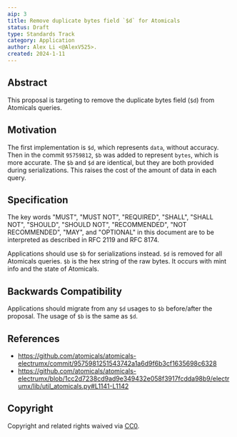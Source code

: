 ```yaml
---
aip: 3
title: Remove duplicate bytes field `$d` for Atomicals
status: Draft
type: Standards Track
category: Application
author: Alex Li <@AlexV525>.
created: 2024-1-11
---
```


## Abstract

This proposal is targeting to remove the duplicate bytes field (`$d`) from Atomicals queries.

## Motivation

The first implementation is `$d`, which represents `data`, without accuracy.
Then in the commit `95759812`, `$b` was added to represent `bytes`, which is more accurate.
The `$b` and `$d` are identical, but they are both provided during serializations.
This raises the cost of the amount of data in each query.

## Specification

The key words "MUST", "MUST NOT", "REQUIRED", "SHALL", "SHALL NOT", "SHOULD", "SHOULD NOT", "RECOMMENDED", "NOT RECOMMENDED", "MAY", and "OPTIONAL"
in this document are to be interpreted as described in RFC 2119 and RFC 8174.

Applications should use `$b` for serializations instead. `$d` is removed for all Atomicals queries.
`$b` is the hex string of the raw bytes. It occurs with mint info and the state of Atomicals.

## Backwards Compatibility

Applications should migrate from any `$d` usages to `$b` before/after the proposal.
The usage of `$b` is the same as `$d`.

## References

- https://github.com/atomicals/atomicals-electrumx/commit/9575981251543742a1a6d9f6b3cf1635698c6328
- https://github.com/atomicals/atomicals-electrumx/blob/1cc2d7238cd9ad9e349432e058f3917fcdda98b9/electrumx/lib/util_atomicals.py#L1141-L1142

## Copyright

Copyright and related rights waived via [CC0](../LICENSE.md).
